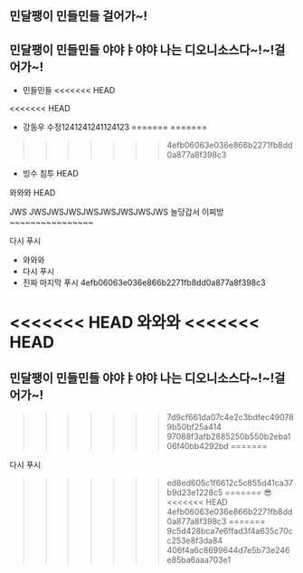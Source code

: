 ## 민달팽이 민들민들 걸어가~!
## 민달팽이 민들민들 야야ㅑ야야 나는 디오니소스다~!~!걸어가~!

- 민들민들
<<<<<<< HEAD

<<<<<<< HEAD
- 강동우
수정1241241241124123
=======
=======
>>>>>>> 4efb06063e036e866b2271fb8dd0a877a8f398c3
- 빙수 침투
HEAD

와와와
HEAD



JWS JWSJWSJWSJWSJWSJWSJWSJWS
놀당갑서 이찌방~~~~~~~~~~~~~~~~


다시 푸시


- 와와와
- 다시 푸시
- 진짜 마지막 푸시
4efb06063e036e866b2271fb8dd0a877a8f398c3

<<<<<<< HEAD
와와와
<<<<<<< HEAD
=======
## 민달팽이 민들민들 야야ㅑ야야 나는 디오니소스다~!~!걸어가~!
>>>>>>> 7d9cf661da07c4e2c3bdfec490789b50bf25a414
>>>>>>> 97088f3afb2885250b550b2eba106f40bb4292bd
=======



다시 푸시
>>>>>>> ed8ed605c1f6612c5c855d41ca37b9d23e1228c5
=======
😎
<<<<<<< HEAD
>>>>>>> 4efb06063e036e866b2271fb8dd0a877a8f398c3
=======
9c5d428bca7e6ffad3f4a635c70cc253e8f3da84
>>>>>>> 406f4a6c8699644d7e5b73e246e85ba6aaa703e1
